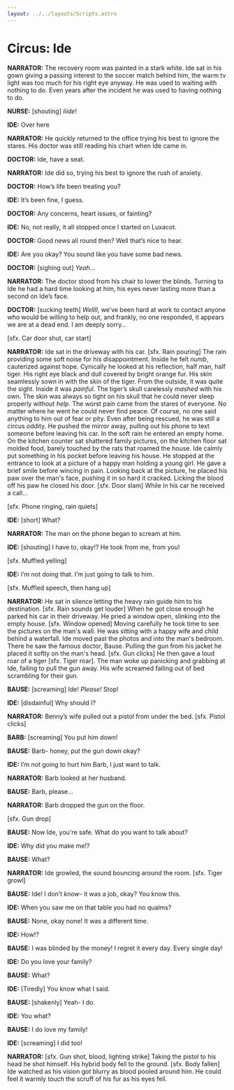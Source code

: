 ```yaml
---
layout: ../../layouts/Scripts.astro
---
```


# Circus: Ide

**NARRATOR:** The recovery room was painted in a stark white. Ide sat in his gown giving a passing interest to the soccer match behind him, the warm tv light was too much for his right eye anyway.  He was used to waiting with nothing to do. Even years after the incident he was used to having nothing to do. 

**NURSE:** [shouting] _Iiide_!

**IDE:** Over here

**NARRATOR:** He quickly returned to the office trying his best to ignore the stares. His doctor was still reading his chart when Ide came in. 

**DOCTOR:** Ide, have a seat.

**NARRATOR:** Ide did so, trying his best to ignore the rush of anxiety. 

**DOCTOR:** How’s life been treating you?

**IDE:** It’s been fine, I guess.

**DOCTOR:** Any concerns, heart issues, or fainting? 

**IDE:** No, not really, it all stopped once I started on Luxacot.

**DOCTOR:** Good news all round then? Well that’s nice to hear.

**IDE:** Are you okay? You sound like you have some bad news.

**DOCTOR:** [sighing out] _Yeah…_

**NARRATOR:** The doctor stood from his chair to lower the blinds. Turning to Ide he had a hard time looking at him, his eyes never lasting more than a second on Ide’s face. 

**DOCTOR:** [sucking teeth] _Wellll_, we’ve been hard at work to contact anyone who would be willing to help out, and frankly, no one responded, it appears we are at a dead end. I am deeply sorry…

[sfx. Car door shut, car start]

**NARRATOR:** Ide sat in the driveway with his car. [sfx. Rain pouring] The rain providing some soft noise for his disappointment. Inside he felt _numb_, cauterized against hope. Cynically he looked at his reflection, half man, half tiger. His right eye black and dull covered by bright orange fur. His skin seamlessly sown in with the skin of the tiger. From the outside, it was quite the sight. Inside it was _painful_. The tiger’s skull carelessly _mashed_ with his own. The skin was always so tight on his skull that he could never sleep properly without _help_. The worst pain came from the stares of everyone. No matter where he went he could never find peace. Of course, no one said anything to him out of fear or pity. Even after being rescued, he was still a circus oddity. He pushed the mirror away, pulling out his phone to text someone before leaving his car. In the soft rain he entered an empty home. On the kitchen counter sat shattered family pictures, on the kitchen floor sat molded food, barely touched by the rats that roamed the house. Ide calmly put something in his pocket before leaving his house. He stopped at the entrance to look at a picture of a happy man holding a young girl. He gave a brief smile before wincing in pain. Looking back at the picture, he placed his paw over the man's face, pushing it in so hard it cracked. Licking the blood off his paw he closed his door. [sfx. Door slam] While in his car he received a call... 

[sfx. Phone ringing, rain quiets]

**IDE:** [short] What? 

**NARRATOR:** The man on the phone began to scream at him. 

**IDE:** [shouting] I have to, okay!? He took from me, from you! 

[sfx. Muffled yelling]

**IDE:** I’m not doing that. I’m just going to talk to him.

[sfx. Muffled speech, then hang up]

**NARRATOR:** He sat in silence letting the heavy rain guide him to his destination. [sfx. Rain sounds get louder] When he got close enough he parked his car in their driveway. He pried a window open, slinking into the empty house. [sfx. Window opened] Moving carefully he took time to see the pictures on the man's wall. He was sitting with a happy wife and child behind a waterfall. Ide moved past the photos and into the man's bedroom. There he saw the famous doctor, Bause. Pulling the gun from his jacket he placed it softly on the man's head. [sfx. Gun clicks] He then gave a loud roar of a tiger [sfx. Tiger roar]. The man woke up panicking and grabbing at Ide, failing to pull the gun away. His wife screamed falling out of bed scrambling for their gun. 

**BAUSE:** [screaming] Ide! _Please!_ Stop!

**IDE:** [disdainful] Why should I? 

**NARRATOR:** Benny’s wife pulled out a pistol from under the bed. [sfx. Pistol clicks]

**BARB:** [screaming] You put him down!

**BAUSE:** Barb- honey, put the gun down okay?

**IDE:** I’m not going to hurt him Barb, I just want to talk.

**NARRATOR:** Barb looked at her husband. 

**BAUSE:** Barb, please… 

**NARRATOR:** Barb dropped the gun on the floor. 

[sfx. Gun drop] 

**BAUSE:** Now Ide, you're safe. What do you want to talk about?

**IDE:** Why did you make me!? 

**BAUSE:** What?

**NARRATOR:** Ide growled, the sound bouncing around the room. [sfx. Tiger growl]

**BAUSE:** Ide! I don’t _know-_ it was a job, okay? You know this. 

**IDE:** When you saw me on that table you had no qualms?

**BAUSE:** None, okay none! It was a different time.

**IDE:** How!?

**BAUSE:** I was blinded by the money! I regret it every day. Every single day!

**IDE:** Do you love your family?

**BAUSE:** What?

**IDE:** [Tiredly] You know what I said.

**BAUSE:** [shakenly] Yeah- I do.

**IDE:** You what? 

**BAUSE:** I do love my family! 

**IDE:** [screaming] I did too!

**NARRATOR:** [sfx. Gun shot, blood, lighting strike] Taking the pistol to his head he shot himself. His hybrid body fell to the ground. [sfx. Body fallen] Ide watched as his vision got blurry as blood pooled around him. He could feel it warmly touch the scruff of his fur as his eyes fell.